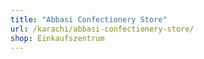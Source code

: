 ```yaml
---
title: "Abbasi Confectionery Store"
url: /karachi/abbasi-confectionery-store/
shop: Einkaufszentrum
---
```

